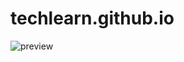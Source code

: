 # techlearn.github.io
![preview](https://user-images.githubusercontent.com/123234421/230760226-ce3ef1aa-ae2b-48ef-b3e4-337b6dad70b7.jpg)

